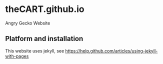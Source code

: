 theCART.github.io
=================

Angry Gecko Website

Platform and installation
-------------------------

This website uses jekyll, see https://help.github.com/articles/using-jekyll-with-pages
